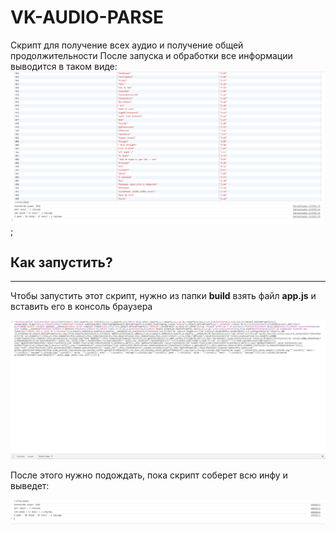 # VK-AUDIO-PARSE
Скрипт для получение всех аудио и получение общей продолжительности
После запуска и обработки все информации выводится в таком виде:
![Скриншот 1](images/1.png);

## Как запустить?
---
Чтобы запустить этот скрипт, нужно из папки **build** взять файл **app.js** и вставить его в консоль браузера

![Cкриншот2](images/3.png)

После этого нужно подождать, пока скрипт соберет всю инфу и выведет:

![Cкриншот2](images/2.png)